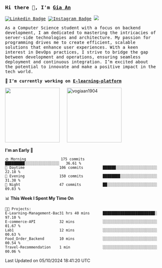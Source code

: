 ### <samp>Hi there 👋, I'm <a href="https://www.linkedin.com/in/vogiaan1904/" target="_blank">Gia An</a></samp>

<samp> [![Linkedin Badge](https://img.shields.io/badge/-LinkedIn-0e76a8?style=flat-square&logo=Linkedin&logoColor=white)](https://linkedin.com/in/vogiaan1904)
[![Instagram Badge](https://img.shields.io/badge/-Instagram-e4405f?style=flat-square&logo=Instagram&logoColor=white)](https://instagram.com/_.ja.ann_/) ![](https://komarev.com/ghpvc/?username=vogiaan1904&style=flat-square&base=500)</samp> 

<samp>As a Computer Science student with a focus on backend development, I am dedicated to mastering the intricacies of server-side technologies and architecture. My passion for programming drives me to create efficient, scalable solutions that enhance user experiences. With a keen interest in DevOps practices, I strive to bridge the gap between development and operations, ensuring seamless deployment and continuous integration. I’m excited about the potential to innovate and make a positive impact in the tech world.</samp>

🔭 <samp>**I’m currently working on [E-learning-platform](https://github.com/vogiaan1904/E-Learning-Management-Backend)**</samp>



<div>
  <img height="180em" src="https://github-readme-stats.vercel.app/api/top-langs/?username=vogiaan1904&show_icons=true&hide_border=true&layout=compact&langs_count=10&theme=transparent&include_orgs=true"/>
  &nbsp;&nbsp;&nbsp;&nbsp;
  <img height="180em" src="https://github-readme-stats.vercel.app/api?username=vogiaan1904&show_icons=true&hide_border=true&&count_private=true&include_all_commits=true&theme=transparent&locale=en" alt="vogiaan1904" />
</div>






<!--START_SECTION:waka-->
**I'm an Early 🐤** 

```text
🌞 Morning                175 commits         █████████░░░░░░░░░░░░░░░░   36.61 % 
🌆 Daytime                106 commits         ██████░░░░░░░░░░░░░░░░░░░   22.18 % 
🌃 Evening                150 commits         ████████░░░░░░░░░░░░░░░░░   31.38 % 
🌙 Night                  47 commits          ██░░░░░░░░░░░░░░░░░░░░░░░   09.83 % 
```


📊 **This Week I Spent My Time On** 

```text
🐱‍💻 Projects: 
E-Learning-Management-Bac31 hrs 40 mins      ████████████████████████░   97.10 % 
E-commerce-API           32 mins             ░░░░░░░░░░░░░░░░░░░░░░░░░   01.67 % 
Lab1                     12 mins             ░░░░░░░░░░░░░░░░░░░░░░░░░   00.63 % 
Food_Order_Backend       10 mins             ░░░░░░░░░░░░░░░░░░░░░░░░░   00.54 % 
Travel-Recommendation    1 min               ░░░░░░░░░░░░░░░░░░░░░░░░░   00.06 % 
```


 Last Updated on 05/10/2024 18:41:20 UTC
<!--END_SECTION:waka-->

